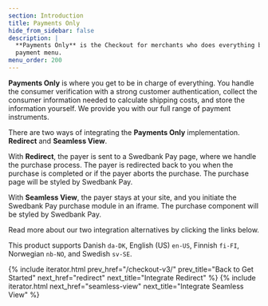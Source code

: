 ```yaml
---
section: Introduction
title: Payments Only
hide_from_sidebar: false
description: |
  **Payments Only** is the Checkout for merchants who does everything but the
  payment menu.
menu_order: 200
---
```


**Payments Only** is where you get to be in charge of everything. You handle
the consumer verification with a strong customer authentication, collect the
consumer information needed to calculate shipping costs, and store the
information yourself. We provide you with our full range of payment instruments.

There are two ways of integrating the **Payments Only** implementation.
**Redirect** and **Seamless View**.

With **Redirect**, the payer is sent to a Swedbank Pay page, where we handle the
purchase process. The payer is redirected back to you when the purchase is
completed or if the payer aborts the purchase. The purchase page will be styled
by Swedbank Pay.

With **Seamless View**, the payer stays at your site, and you initiate the
Swedbank Pay purchase module in an iframe. The purchase component will be styled
by Swedbank Pay.

Read more about our two integration alternatives by clicking the links below.

This product supports Danish `da-DK`, English (US) `en-US`, Finnish `fi-FI`,
Norwegian `nb-NO`, and Swedish `sv-SE`.

{% include iterator.html prev_href="/checkout-v3/"
                         prev_title="Back to Get Started"
                         next_href="redirect"
                         next_title="Integrate Redirect" %}
{% include iterator.html next_href="seamless-view"
                         next_title="Integrate Seamless View" %}
